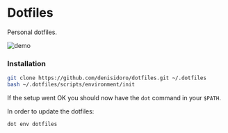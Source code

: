 Dotfiles
===================

Personal dotfiles.

![demo](https://user-images.githubusercontent.com/3226564/41914829-a8546b8c-792a-11e8-884b-f298414704b7.png)

### Installation

```sh
git clone https://github.com/denisidoro/dotfiles.git ~/.dotfiles
bash ~/.dotfiles/scripts/environment/init
```

If the setup went OK you should now have the `dot` command in your `$PATH`.

In order to update the dotfiles:
```sh
dot env dotfiles
```
